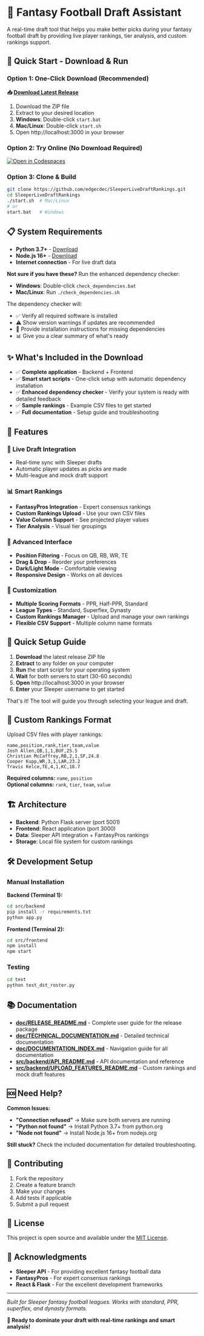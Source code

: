 # 🏈 Fantasy Football Draft Assistant

A real-time draft tool that helps you make better picks during your fantasy football draft by providing live player rankings, tier analysis, and custom rankings support.

## 🚀 Quick Start - Download & Run

### Option 1: One-Click Download (Recommended)

**📥 [Download Latest Release](https://github.com/edgecdec/SleeperLiveDraftRankings/releases/latest)**

1. Download the ZIP file
2. Extract to your desired location
3. **Windows**: Double-click `start.bat`
4. **Mac/Linux**: Double-click `start.sh`
5. Open http://localhost:3000 in your browser

### Option 2: Try Online (No Download Required)

[![Open in Codespaces](https://github.com/codespaces/badge.svg)](https://codespaces.new/edgecdec/SleeperLiveDraftRankings)

### Option 3: Clone & Build

```bash
git clone https://github.com/edgecdec/SleeperLiveDraftRankings.git
cd SleeperLiveDraftRankings
./start.sh  # Mac/Linux
# or
start.bat   # Windows
```

## 📋 System Requirements

- **Python 3.7+** - [Download](https://python.org)
- **Node.js 16+** - [Download](https://nodejs.org)
- **Internet connection** - For live draft data

**Not sure if you have these?** Run the enhanced dependency checker:
- **Windows**: Double-click `check_dependencies.bat`
- **Mac/Linux**: Run `./check_dependencies.sh`

The dependency checker will:
- ✅ Verify all required software is installed
- ⚠️ Show version warnings if updates are recommended
- 🔧 Provide installation instructions for missing dependencies
- 📊 Give you a clear summary of what's ready

## ✨ What's Included in the Download

- ✅ **Complete application** - Backend + Frontend
- ✅ **Smart start scripts** - One-click setup with automatic dependency installation
- ✅ **Enhanced dependency checker** - Verify your system is ready with detailed feedback
- ✅ **Sample rankings** - Example CSV files to get started
- ✅ **Full documentation** - Setup guide and troubleshooting

## 🎯 Features

### 🏈 **Live Draft Integration**
- Real-time sync with Sleeper drafts
- Automatic player updates as picks are made
- Multi-league and mock draft support

### 📊 **Smart Rankings**
- **FantasyPros Integration** - Expert consensus rankings
- **Custom Rankings Upload** - Use your own CSV files
- **Value Column Support** - See projected player values
- **Tier Analysis** - Visual tier groupings

### 🎨 **Advanced Interface**
- **Position Filtering** - Focus on QB, RB, WR, TE
- **Drag & Drop** - Reorder your preferences
- **Dark/Light Mode** - Comfortable viewing
- **Responsive Design** - Works on all devices

### 🔧 **Customization**
- **Multiple Scoring Formats** - PPR, Half-PPR, Standard
- **League Types** - Standard, Superflex, Dynasty
- **Custom Rankings Manager** - Upload and manage your own rankings
- **Flexible CSV Support** - Multiple column name formats

## 🔧 Quick Setup Guide

1. **Download** the latest release ZIP file
2. **Extract** to any folder on your computer
3. **Run** the start script for your operating system
4. **Wait** for both servers to start (30-60 seconds)
5. **Open** http://localhost:3000 in your browser
6. **Enter** your Sleeper username to get started

That's it! The tool will guide you through selecting your league and draft.

## 📁 Custom Rankings Format

Upload CSV files with player rankings:

```csv
name,position,rank,tier,team,value
Josh Allen,QB,1,1,BUF,25.5
Christian McCaffrey,RB,2,1,SF,24.8
Cooper Kupp,WR,3,1,LAR,23.2
Travis Kelce,TE,4,1,KC,18.7
```

**Required columns:** `name`, `position`  
**Optional columns:** `rank`, `tier`, `team`, `value`

## 🏗️ Architecture

- **Backend**: Python Flask server (port 5001)
- **Frontend**: React application (port 3000)
- **Data**: Sleeper API integration + FantasyPros rankings
- **Storage**: Local file system for custom rankings

## 🛠️ Development Setup

### Manual Installation

**Backend (Terminal 1):**
```bash
cd src/backend
pip install -r requirements.txt
python app.py
```

**Frontend (Terminal 2):**
```bash
cd src/frontend
npm install
npm start
```

### Testing
```bash
cd test
python test_dst_roster.py
```

## 📚 Documentation

- **[doc/RELEASE_README.md](./doc/RELEASE_README.md)** - Complete user guide for the release package
- **[doc/TECHNICAL_DOCUMENTATION.md](./doc/TECHNICAL_DOCUMENTATION.md)** - Detailed technical documentation
- **[doc/DOCUMENTATION_INDEX.md](./doc/DOCUMENTATION_INDEX.md)** - Navigation guide for all documentation
- **[src/backend/API_README.md](./src/backend/API_README.md)** - API documentation and reference
- **[src/backend/UPLOAD_FEATURES_README.md](./src/backend/UPLOAD_FEATURES_README.md)** - Custom rankings and mock draft features

## 🆘 Need Help?

**Common Issues:**
- **"Connection refused"** → Make sure both servers are running
- **"Python not found"** → Install Python 3.7+ from python.org
- **"Node not found"** → Install Node.js 16+ from nodejs.org

**Still stuck?** Check the included documentation for detailed troubleshooting.

## 🤝 Contributing

1. Fork the repository
2. Create a feature branch
3. Make your changes
4. Add tests if applicable
5. Submit a pull request

## 📄 License

This project is open source and available under the [MIT License](LICENSE).

## 🙏 Acknowledgments

- **Sleeper API** - For providing excellent fantasy football data
- **FantasyPros** - For expert consensus rankings
- **React & Flask** - For the excellent development frameworks

---

*Built for Sleeper fantasy football leagues. Works with standard, PPR, superflex, and dynasty formats.*

**🎯 Ready to dominate your draft with real-time rankings and smart analysis!**